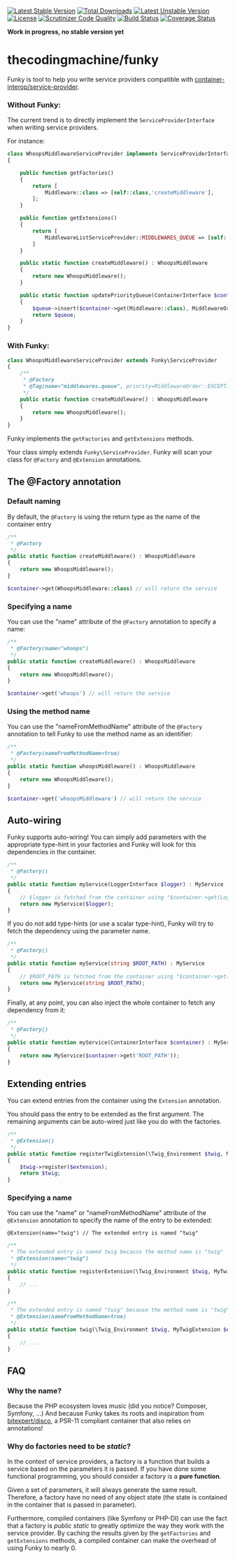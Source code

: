 [![Latest Stable Version](https://poser.pugx.org/thecodingmachine/funky/v/stable)](https://packagist.org/packages/thecodingmachine/funky)
[![Total Downloads](https://poser.pugx.org/thecodingmachine/funky/downloads)](https://packagist.org/packages/thecodingmachine/funky)
[![Latest Unstable Version](https://poser.pugx.org/thecodingmachine/funky/v/unstable)](https://packagist.org/packages/thecodingmachine/funky)
[![License](https://poser.pugx.org/thecodingmachine/funky/license)](https://packagist.org/packages/thecodingmachine/funky)
[![Scrutinizer Code Quality](https://scrutinizer-ci.com/g/thecodingmachine/funky/badges/quality-score.png?b=master)](https://scrutinizer-ci.com/g/thecodingmachine/funky/?branch=master)
[![Build Status](https://travis-ci.org/thecodingmachine/funky.svg?branch=master)](https://travis-ci.org/thecodingmachine/funky)
[![Coverage Status](https://coveralls.io/repos/thecodingmachine/funky/badge.svg?branch=master&service=github)](https://coveralls.io/github/thecodingmachine/funky?branch=master)

**Work in progress, no stable version yet**

thecodingmachine/funky
======================

Funky is tool to help you write service providers compatible with [container-interop/service-provider](https://github.com/container-interop/service-provider/).

### Without Funky:

The current trend is to directly implement the `ServiceProviderInterface` when writing service providers.

For instance:

```php
class WhoopsMiddlewareServiceProvider implements ServiceProviderInterface
{

    public function getFactories()
    {
        return [
            Middleware::class => [self::class,'createMiddleware'],
        ];
    }

    public function getExtensions()
    {
        return [
            MiddlewareListServiceProvider::MIDDLEWARES_QUEUE => [self::class,'updatePriorityQueue']
        ]
    }

    public static function createMiddleware() : WhoopsMiddleware
    {
        return new WhoopsMiddleware();
    }

    public static function updatePriorityQueue(ContainerInterface $container, \SplPriorityQueue $queue) : \SplPriorityQueue
    {
        $queue->insert($container->get(Middleware::class), MiddlewareOrder::EXCEPTION_EARLY);
        return $queue;
    }
}
```

### With Funky:

```php
class WhoopsMiddlewareServiceProvider extends Funky\ServiceProvider
{
    /**
     * @Factory
     * @Tag(name="middlewares.queue", priority=MiddlewareOrder::EXCEPTION_EARLY)
     */
    public static function createMiddleware() : WhoopsMiddleware
    {
        return new WhoopsMiddleware();
    }
}
```

Funky implements the `getFactories` and `getExtensions` methods.

Your class simply extends `Funky\ServiceProvider`. Funky will scan your class for `@Factory` and `@Extension` annotations.

## The @Factory annotation

### Default naming

By default, the `@Factory` is using the return type as the name of the container entry

```php
/**
 * @Factory
 */
public static function createMiddleware() : WhoopsMiddleware
{
    return new WhoopsMiddleware();
}
```

```php
$container->get(WhoopsMiddleware::class) // will return the service
```

### Specifying a name

You can use the "name" attribute of the `@Factory` annotation to specify a name:

```php
/**
 * @Factory(name="whoops")
 */
public static function createMiddleware() : WhoopsMiddleware
{
    return new WhoopsMiddleware();
}
```

```php
$container->get('whoops') // will return the service
```

### Using the method name

You can use the "nameFromMethodName" attribute of the `@Factory` annotation to tell Funky to use the method name as an identifier:

```php
/**
 * @Factory(nameFromMethodName=true)
 */
public static function whoopsMiddleware() : WhoopsMiddleware
{
    return new WhoopsMiddleware();
}
```

```php
$container->get('whoopsMiddleware') // will return the service
```

## Auto-wiring

Funky supports auto-wiring! You can simply add parameters with the appropriate type-hint in your factories and Funky will look for this dependencies in the container.

```php
/**
 * @Factory()
 */
public static function myService(LoggerInterface $logger) : MyService
{
    // $logger is fetched from the container using "$container->get(LoggerInterface::class)"
    return new MyService($logger);
}
```

If you do not add type-hints (or use a scalar type-hint), Funky will try to fetch the dependency using the parameter name.

```php
/**
 * @Factory()
 */
public static function myService(string $ROOT_PATH) : MyService
{
    // $ROOT_PATH is fetched from the container using "$container->get('ROOT_PATH')"
    return new MyService(string $ROOT_PATH);
}
```

Finally, at any point, you can also inject the whole container to fetch any dependency from it:

```php
/**
 * @Factory()
 */
public static function myService(ContainerInterface $container) : MyService
{
    return new MyService($container->get('ROOT_PATH'));
}
```


## Extending entries

You can extend entries from the container using the `Extension` annotation.

You should pass the entry to be extended as the first argument. The remaining arguments can be auto-wired just like you do with the factories.

```php
/**
 * @Extension()
 */
public static function registerTwigExtension(\Twig_Environment $twig, MyTwigExtension $extension) : \Twig_Environment
{
    $twig->register($extension);
    return $twig;
}
```

### Specifying a name

You can use the "name" or "nameFromMethodName" attribute of the `@Extension` annotation to specify the name of the entry to be extended:

```
@Extension(name="twig") // The extended entry is named "twig"
```

```php
/**
 * The extended entry is named twig because the method name is "twig"
 * @Extension(name="twig") 
 */
public static function registerExtension(\Twig_Environment $twig, MyTwigExtension $extension) : \Twig_Environment
{
    // ...
}
```


```php
/**
 * The extended entry is named "twig" because the method name is "twig"
 * @Extension(nameFromMethodName=true) 
 */
public static function twig(\Twig_Environment $twig, MyTwigExtension $extension) : \Twig_Environment
{
    // ...
}
```


## FAQ


### Why the name?

Because the PHP ecosystem loves music (did you notice? Composer, Symfony, ...)
And because Funky takes its roots and inspiration from [bitexpert/disco](https://github.com/bitExpert/disco), a PSR-11 compliant container that also relies on annotations!

### Why do factories need to be *static*?

In the context of service providers, a factory is a function that builds a service based on the parameters it is passed.
If you have done some functional programming, you should consider a factory is a **pure function**.

Given a set of parameters, it will always generate the same result. Therefore, a factory have no need of any object state (the state is contained in the container that is passed in parameter).

Furthermore, compiled containers (like Symfony or PHP-DI) can use the fact that a factory is *public static* to greatly optimize the way they work with the service provider.
By caching the results given by the `getFactories` and `getExtensions` methods, a compiled container can make the overhead of using Funky to nearly 0.
